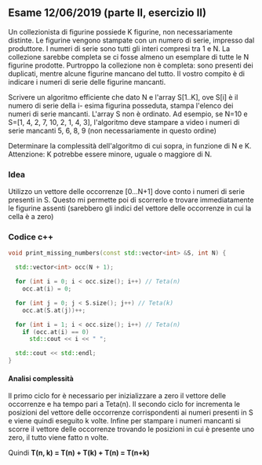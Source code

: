 ## Esame 12/06/2019 (parte II, esercizio II)

Un collezionista di figurine possiede K figurine, non necessariamente distinte. Le figurine vengono stampate con un numero di serie, impresso dal produttore. I numeri di serie sono tutti gli interi compresi tra 1 e N. La collezione sarebbe completa se ci fosse almeno un esemplare di tutte le N figurine prodotte. Purtroppo la collezione non è completa: sono presenti dei duplicati, mentre alcune figurine mancano del tutto. Il vostro compito è di indicare i numeri di serie delle figurine mancanti.

Scrivere un algoritmo efficiente che dato N e l'array S[1..K], ove S[i] è il numero di serie della i- esima figurina posseduta, stampa l'elenco dei numeri di serie mancanti. L'array S non è ordinato. Ad esempio, se N=10 e S=[1, 4, 2, 7, 10, 2, 1, 4, 3], l'algoritmo deve stampare a video i numeri di serie mancanti 5, 6, 8, 9 (non necessariamente in questo ordine)

Determinare la complessità dell'algoritmo di cui sopra, in funzione di N e K. Attenzione: K potrebbe essere minore, uguale o maggiore di N.


### Idea

Utilizzo un vettore delle occorrenze [0...N+1] dove conto i numeri di serie presenti in S. Questo mi permette poi di scorrerlo e trovare immediatamente le figurine assenti (sarebbero gli indici del vettore delle occorrenze in cui la cella è a zero)

### Codice c++

```c++
void print_missing_numbers(const std::vector<int> &S, int N) {

  std::vector<int> occ(N + 1);

  for (int i = 0; i < occ.size(); i++) // Teta(n)
    occ.at(i) = 0;

  for (int j = 0; j < S.size(); j++) // Teta(k)
    occ.at(S.at(j))++;

  for (int i = 1; i < occ.size(); i++) // Teta(n)
    if (occ.at(i) == 0)
      std::cout << i << " ";

  std::cout << std::endl;
}
```

#### Analisi complessità

Il primo ciclo for è necessario per inizializzare a zero il vettore delle occorrenze e ha tempo pari a Teta(n). Il secondo ciclo for incrementa le posizioni del vettore delle occorrenze corrispondenti ai numeri presenti in S e viene quindi eseguito k volte. Infine per stampare i numeri mancanti si scorre il vettore delle occorrenze trovando le posizioni in cui è presente uno zero, il tutto viene fatto n volte.

Quindi **T(n, k) = T(n) + T(k) + T(n) = T(n+k)**